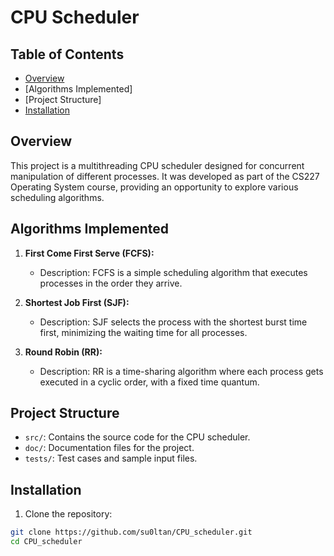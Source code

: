 # CPU Scheduler

## Table of Contents

- [Overview](#Overview)
- [Algorithms Implemented]
- [Project Structure]
- [Installation](#installation)

## Overview
This project is a multithreading CPU scheduler designed for concurrent manipulation of different processes. It was developed as part of the CS227 Operating System course, providing an opportunity to explore various scheduling algorithms.

## Algorithms Implemented
1. **First Come First Serve (FCFS):**
   - Description: FCFS is a simple scheduling algorithm that executes processes in the order they arrive.

2. **Shortest Job First (SJF):**
   - Description: SJF selects the process with the shortest burst time first, minimizing the waiting time for all processes.

3. **Round Robin (RR):**
   - Description: RR is a time-sharing algorithm where each process gets executed in a cyclic order, with a fixed time quantum.

## Project Structure
- `src/`: Contains the source code for the CPU scheduler.
- `doc/`: Documentation files for the project.
- `tests/`: Test cases and sample input files.

## Installation

1. Clone the repository:

```bash
git clone https://github.com/su0ltan/CPU_scheduler.git
cd CPU_scheduler
